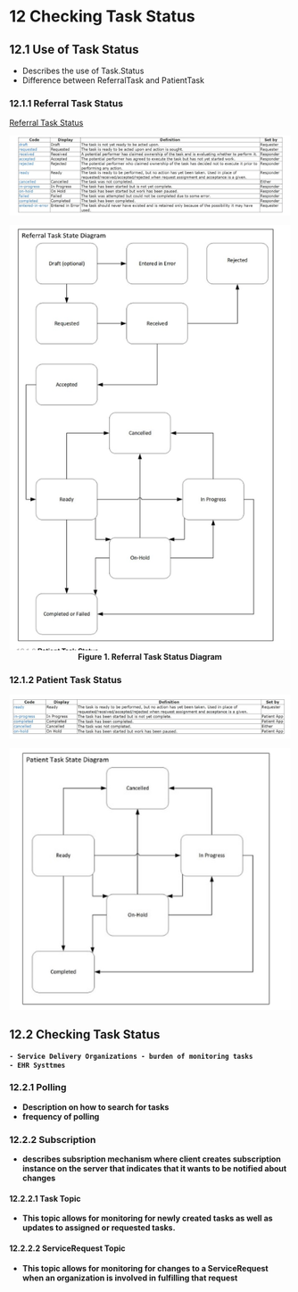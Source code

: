# 12 Checking Task Status

## 12.1 Use of Task Status 
- Describes the use of Task.Status 
- Difference between ReferralTask and PatientTask 

### 12.1.1 Referral Task Status 

[Referral Task Status](http://hl7.org/fhir/us/sdoh-clinicalcare/STU2/StructureDefinition-SDOHCC-TaskForReferralManagement.html)

<p align="center">
<img src="diagram23.png" width="600">
</p> 


<p align="center">
<img src="diagram22.png" width="600">
<figure-caption><strong>Figure 1. Referral Task Status Diagram </figure-caption>
</p> 

### 12.1.2 Patient Task Status 

<p align="center">
<img src="diagram24.png" width="600">

</p> 

<p align="center">
<img src="diagram25.png" width="600">

</p> 

## 12.2 Checking Task Status 
    - Service Delivery Organizations - burden of monitoring tasks
    - EHR Systtmes 
### 12.2.1 Polling 
- Description on how to search for tasks 
- frequency of polling 

### 12.2.2 Subscription 
- describes subsription mechanism where client creates subscription instance on the server that indicates that it wants to be notified about changes 

#### 12.2.2.1 Task Topic 

- This topic allows for monitoring for newly created tasks as well as updates to assigned or requested tasks.


#### 12.2.2.2 ServiceRequest Topic 

- This topic allows for monitoring for changes to a ServiceRequest when an organization is involved in fulfilling that request